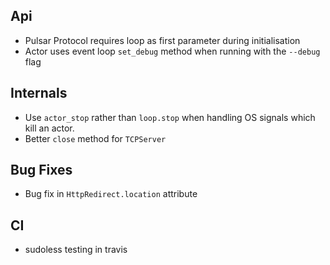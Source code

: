 ## Api

* Pulsar Protocol requires loop as first parameter during initialisation
* Actor uses event loop ``set_debug`` method when running with the ``--debug`` flag

## Internals

* Use ``actor_stop`` rather than ``loop.stop`` when handling OS signals which
  kill an actor.
* Better ``close`` method for ``TCPServer``

## Bug Fixes

* Bug fix in ``HttpRedirect.location`` attribute


## CI

* sudoless testing in travis
